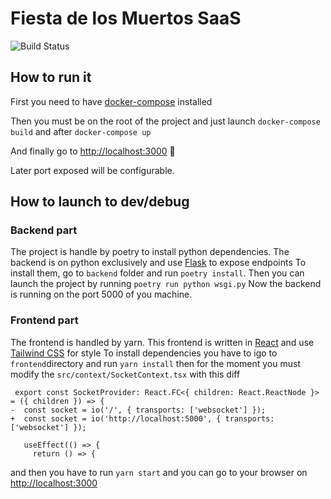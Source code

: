 # Fiesta de los Muertos SaaS
![Build Status](https://github.com/DebroyeAntoine/fiesta/actions/workflows/pylint.yml/badge.svg)


## How to run it

First you need to have [docker-compose](https://docs.docker.com/compose/) installed

Then you must be on the root of the project and just launch `docker-compose build` and after `docker-compose up`

And finally go to [http://localhost:3000]() 🎉

Later port exposed will be configurable.

## How to launch to dev/debug

### Backend part

The project is handle by poetry to install python dependencies.
The backend is on python exclusively and use [Flask](https://flask.palletsprojects.com/en/stable/) to expose endpoints
To install them, go to `backend` folder and run `poetry install`.
Then you can launch the project by running `poetry run python wsgi.py`
Now the backend is running on the port 5000 of you machine.

### Frontend part

The frontend is handled by yarn.
This frontend is written in [React](https://react.dev/) and use [Tailwind CSS](https://tailwindcss.com/) for style
To install dependencies you have to igo to `frontend`directory and run `yarn install`
then for the moment you must modify the `src/context/SocketContext.tsx` with this diff

```
 export const SocketProvider: React.FC<{ children: React.ReactNode }> = ({ children }) => {
-  const socket = io('/', { transports: ['websocket'] });
+  const socket = io('http://localhost:5000', { transports: ['websocket'] });

   useEffect(() => {
     return () => {
```

and then you have to run `yarn start` and you can go to your browser on [http://localhost:3000]()
